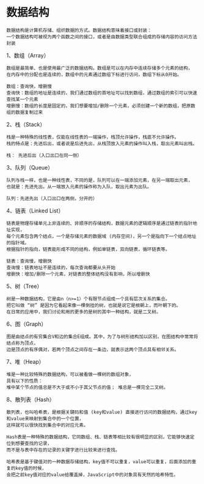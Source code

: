 # 数据结构

    数据结构是计算机存储、组织数据的方式。数据结构意味着接口或封装：
    一个数据结构可被视为两个函数之间的接口，或者是由数据类型联合组成的存储内容的访问方法封装


1、数组（Array）

    数组是最简单、也是使用最广泛的数据结构。数组是可以在内存中连续存储多个元素的结构，
    在内存中的分配也是连续的，数组中的元素通过数组下标进行访问，数组下标从0开始。

    数组：查询快，增删慢
    查询快：数组的地址是连续的，我们通过数组的首地址可以找到数组，通过数组的索引可以快速查找某一个元素
    增删慢：数组的长度是固定的，我们想要增加/删除一个元素，必须创建一个新的数组，把原数组的数据复制过来

2、栈（Stack）

    栈是一种特殊的线性表，仅能在线性表的一端操作，栈顶允许操作，栈底不允许操作。
    栈的特点是：先进后出，或者说是后进先出，从栈顶放入元素的操作叫入栈，取出元素叫出栈。

    栈： 先进后出（入口出口在同一侧）

3、队列（Queue）

    队列与栈一样，也是一种线性表，不同的是，队列可以在一端添加元素，在另一端取出元素，
    也就是：先进先出。从一端放入元素的操作称为入队，取出元素为出队。

    队列：先进先出（入口出口在两侧，分开的）
4、链表（Linked List）

    链表是物理存储单元上非连续的、非顺序的存储结构，数据元素的逻辑顺序是通过链表的指针地址实现，
    每个元素包含两个结点，一个是存储元素的数据域 (内存空间)，另一个是指向下一个结点地址的指针域。
    根据指针的指向，链表能形成不同的结构，例如单链表，双向链表，循环链表等。

    链表：查询慢，增删快
    查询慢：链表地址不是连续的，每次查询都要从头开始
    增删快：增加/删除一个元素，对链表的整体结构没有影响，所以增删快

5、树（Tree）

    树是一种数据结构，它是由n（n>=1）个有限节点组成一个具有层次关系的集合。
    把它叫做 “树” 是因为它看起来像一棵倒挂的树，也就是说它是根朝上，而叶朝下的。
    在日常的应用中，我们讨论和用的更多的是树的其中一种结构，就是二叉树。

6、图（Graph）

    图是由结点的有穷集合V和边的集合E组成。其中，为了与树形结构加以区别，在图结构中常常将结点称为顶点，
    边是顶点的有序偶对，若两个顶点之间存在一条边，就表示这两个顶点具有相邻关系。

7、堆（Heap）

    堆是一种比较特殊的数据结构，可以被看做一棵树的数组对象，
    具有以下的性质： 
    堆中某个节点的值总是不大于或不小于其父节点的值； 堆总是一棵完全二叉树。

8、散列表（Hash）

    散列表，也叫哈希表，是根据关键码和值 (key和value) 直接进行访问的数据结构，通过key和value来映射到集合中的一个位置，
    这样就可以很快找到集合中的对应元素。

    Hash表是一种特殊的数据结构，它同数组、栈、链表等相比较有很明显的区别，它能够快速定位到想要查找的记录，
    而不是与表中存在的记录的关键字进行比较来进行查找。

    哈希表是基于键值对的一种数据存储结构，key值不可以重复，value可以重复，后面添加的重复的key值的时候，
    会把之前key值对应的value给覆盖掉，JavaScript中的对象具有天然的哈希特性。
